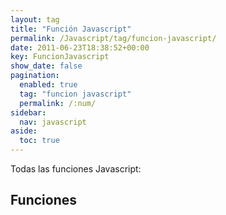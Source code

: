 ```yaml
---
layout: tag
title: "Función Javascript"
permalink: /Javascript/tag/funcion-javascript/
date: 2011-06-23T18:38:52+00:00
key: FuncionJavascript
show_date: false
pagination: 
  enabled: true
  tag: "funcion javascript"
  permalink: /:num/    
sidebar:
  nav: javascript
aside:
  toc: true
---
```


Todas las funciones Javascript:
<h2>Funciones</h2>